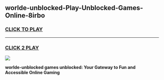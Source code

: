
## worlde-unblocked-Play-Unblocked-Games-Online-8irbo
<h3>
<a href="https://premium76.site?title=worlde-unblocked&ref=25A">CLICK TO PLAY</a></h3>
<hr>

<h3>
<a href="https://premium76.site?title=worlde-unblocked&ref=25A">CLICK 2 PLAY</a>
  
</h3>

<a href="https://premium76.site?title=worlde-unblocked&ref=25A"><img src="https://clearcache.store/games.png"></a>


**worlde-unblocked games unblocked: Your Gateway to Fun and Accessible Online Gaming**
